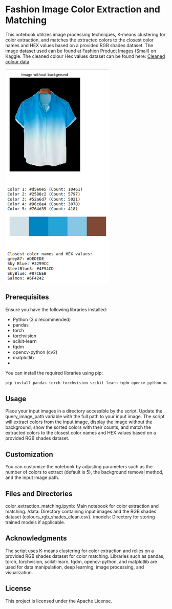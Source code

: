 # Fashion Image Color Extraction and Matching
This notebook utilizes image processing techniques, K-means clustering for color extraction, and matches the extracted colors to the closest color names and HEX values based on a provided RGB shades dataset.
The image dataset used can be found at [Fashion Product Images (Small)](https://www.kaggle.com/datasets/paramaggarwal/fashion-product-images-small) on Kaggle. 
The cleaned colour Hex values dataset can be found here: [Cleaned colour data](colours_rgb_shades_clean.csv)

![output](output_sample.png)

## Prerequisites
Ensure you have the following libraries installed:
- Python (3.x recommended)
- pandas
- torch
- torchvision
- scikit-learn
- tqdm
- opencv-python (cv2)
- matplotlib
- 
You can install the required libraries using pip:
```python
pip install pandas torch torchvision scikit-learn tqdm opencv-python matplotlib
```

## Usage
Place your input images in a directory accessible by the script.
Update the query_image_path variable with the full path to your input image.
The script will extract colors from the input image, display the image without the background, show the sorted colors with their counts, and match the extracted colors to the closest color names and HEX values based on a provided RGB shades dataset.

## Customization
You can customize the notebook by adjusting parameters such as the number of colors to extract (default is 5), the background removal method, and the input image path.

## Files and Directories
color_extraction_matching.ipynb: Main notebook for color extraction and matching.
/data: Directory containing input images and the RGB shades dataset (colours_rgb_shades_clean.csv).
/models: Directory for storing trained models if applicable.

## Acknowledgments
The script uses K-means clustering for color extraction and relies on a provided RGB shades dataset for color matching.
Libraries such as pandas, torch, torchvision, scikit-learn, tqdm, opencv-python, and matplotlib are used for data manipulation, deep learning, image processing, and visualization.

## License
This project is licensed under the Apache License.

